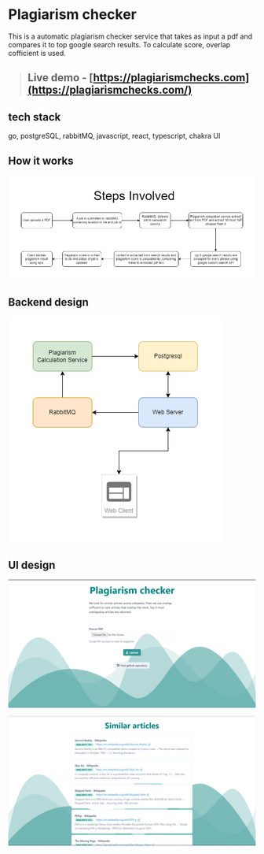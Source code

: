 # Plagiarism checker

This is a automatic plagiarism checker service that takes as input a pdf and compares it to top google search results. To calculate score, overlap cofficient is used. 

> ## Live demo - [https://plagiarismchecks.com](https://plagiarismchecks.com/)

## tech stack
go, postgreSQL, rabbitMQ, javascript, react, typescript, chakra UI

## How it works

![process](./assets/process.png)

## Backend design

![infra](./assets/infra.png)

## UI design

![s1](./assets/desktop%20home.png)

![s2](./assets/desktop%20jobs.png)
